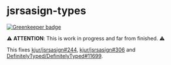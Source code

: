 # jsrsasign-types

[![Greenkeeper badge](https://badges.greenkeeper.io/ffflorian/jsrsasign-types.svg)](https://greenkeeper.io/)

⚠️ __ATTENTION__: This is work in progress and far from finished. ⚠️

This fixes [kjur/jsrsasign#244](https://github.com/kjur/jsrsasign/issues/244), [kjur/jsrsasign#306](https://github.com/kjur/jsrsasign/issues/306) and [DefinitelyTyped/DefinitelyTyped#11699](https://github.com/DefinitelyTyped/DefinitelyTyped/issues/11699).
